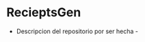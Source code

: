 # RecieptsGen
<!--Formato de descripción de repositorios-->
<!----Notas---->
<!----Separador de las notas---->
<!----Directorio con descripcion de los programas---->
- Descripcion del repositorio por ser hecha -
<!----Separador del directorio con descripcion de los programas---->